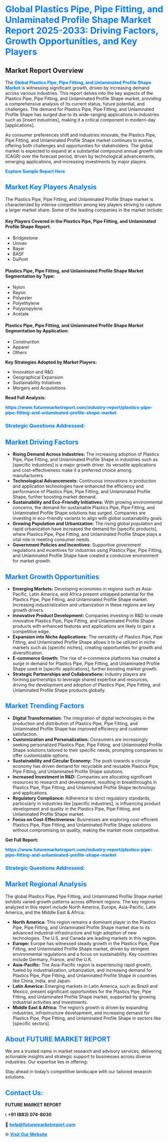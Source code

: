 <h1 style="color: #007BFF;">Global Plastics Pipe, Pipe Fitting, and Unlaminated Profile Shape Market Report 2025-2033: Driving Factors, Growth Opportunities, and Key Players</h1>

<section id="overview">
<h2>Market Report Overview</h2>
<p>The <a href="https://www.futuremarketreport.com/industry-report/plastics-pipe-pipe-fitting-and-unlaminated-profile-shape-market" style="color: #007BFF; text-decoration: none;"><strong>Global Plastics Pipe, Pipe Fitting, and Unlaminated Profile Shape Market</strong></a> is witnessing significant growth, driven by increasing demand across various industries. This report delves into the key aspects of the Plastics Pipe, Pipe Fitting, and Unlaminated Profile Shape market, providing a comprehensive analysis of its current status, future potential, and challenges. The demand for Plastics Pipe, Pipe Fitting, and Unlaminated Profile Shape has surged due to its wide-ranging applications in industries such as [insert industries], making it a critical component in modern-day [applications].</p>
<p>As consumer preferences shift and industries innovate, the Plastics Pipe, Pipe Fitting, and Unlaminated Profile Shape market continues to evolve, offering both challenges and opportunities for stakeholders. The global market is expected to expand at a substantial compound annual growth rate (CAGR) over the forecast period, driven by technological advancements, emerging applications, and increasing investments by major players.</p>
</section>

<section id="overview">
<p><a href="https://www.futuremarketreport.com/request-sample/reportId=34675" style="color: #007BFF; text-decoration: none;"><strong>Explore Sample Report Here</strong></a></p>
</section>

<section id="key-players">
<h2 style="color: #007BFF;">Market Key Players Analysis</h2>
<p>The Plastics Pipe, Pipe Fitting, and Unlaminated Profile Shape market is characterized by intense competition among key players striving to capture a larger market share. Some of the leading companies in the market include:</p>
<h4>Key Players Covered in the Plastics Pipe, Pipe Fitting, and Unlaminated Profile Shape Report:</h4>
<ul><li>Bridgestone</li><li>Univex</li><li>Bayer</li><li>BASF</li><li>DuPont</li></ul>
<h4>Plastics Pipe, Pipe Fitting, and Unlaminated Profile Shape Market Segmentation by Type:</h4>
<ul><li>Nylon</li><li>Rayon</li><li>Polyester</li><li>Polyethylene</li><li>Polypropylene</li><li>Acetate</li></ul>

<h4>Plastics Pipe, Pipe Fitting, and Unlaminated Profile Shape Market Segmentation by Application:</h4>
<ul><li>Construction</li><li>Apparel</li><li>Others</li></ul>
<p><strong>Key Strategies Adopted by Market Players:</strong></p>
<ul>
<li>Innovation and R&D</li>
<li>Geographical Expansion</li>
<li>Sustainability Initiatives</li>
<li>Mergers and Acquisitions</li>
</ul>
</section>

<section>
<p><strong>Read Full Analysis: </strong></p><a href="https://www.futuremarketreport.com/industry-report/plastics-pipe-pipe-fitting-and-unlaminated-profile-shape-market" style="color: #007BFF; text-decoration: none;"><strong>https://www.futuremarketreport.com/industry-report/plastics-pipe-pipe-fitting-and-unlaminated-profile-shape-market</strong></a>
<h3 style="color: #007BFF;">Strategic Questions Addressed:</h3>
</section>

<section id="driving-factors">
<h2 style="color: #007BFF;">Market Driving Factors</h2>
<ul>
<li><strong>Rising Demand Across Industries:</strong> The increasing adoption of Plastics Pipe, Pipe Fitting, and Unlaminated Profile Shape in industries such as [specific industries] is a major growth driver. Its versatile applications and cost-effectiveness make it a preferred choice among manufacturers.</li>
<li><strong>Technological Advancements:</strong> Continuous innovations in production and application technologies have enhanced the efficiency and performance of Plastics Pipe, Pipe Fitting, and Unlaminated Profile Shape, further boosting market demand.</li>
<li><strong>Sustainability and Eco-Friendly Initiatives:</strong> With growing environmental concerns, the demand for sustainable Plastics Pipe, Pipe Fitting, and Unlaminated Profile Shape solutions has surged. Companies are investing in eco-friendly variants to align with global sustainability goals.</li>
<li><strong>Growing Population and Urbanization:</strong> The rising global population and rapid urbanization have increased the demand for [specific products], where Plastics Pipe, Pipe Fitting, and Unlaminated Profile Shape plays a vital role in meeting consumer needs.</li>
<li><strong>Government Policies and Incentives:</strong> Supportive government regulations and incentives for industries using Plastics Pipe, Pipe Fitting, and Unlaminated Profile Shape have created a conducive environment for market growth.</li>
</ul>
</section>

<section id="growth-opportunities">
<h2 style="color: #007BFF;">Market Growth Opportunities</h2>
<ul>
<li><strong>Emerging Markets:</strong> Developing economies in regions such as Asia-Pacific, Latin America, and Africa present untapped potential for the Plastics Pipe, Pipe Fitting, and Unlaminated Profile Shape market. Increasing industrialization and urbanization in these regions are key growth drivers.</li>
<li><strong>Innovative Product Development:</strong> Companies investing in R&D to create innovative Plastics Pipe, Pipe Fitting, and Unlaminated Profile Shape products with enhanced features and applications are likely to gain a competitive edge.</li>
<li><strong>Expansion into Niche Applications:</strong> The versatility of Plastics Pipe, Pipe Fitting, and Unlaminated Profile Shape allows it to be utilized in niche markets such as [specific niches], creating opportunities for growth and diversification.</li>
<li><strong>E-commerce Growth:</strong> The rise of e-commerce platforms has created a surge in demand for Plastics Pipe, Pipe Fitting, and Unlaminated Profile Shape used in [specific applications], further boosting market growth.</li>
<li><strong>Strategic Partnerships and Collaborations:</strong> Industry players are forming partnerships to leverage shared expertise and resources, driving the development and adoption of Plastics Pipe, Pipe Fitting, and Unlaminated Profile Shape products globally.</li>
</ul>
</section>

<section id="trending-factors">
<h2 style="color: #007BFF;">Market Trending Factors</h2>
<ul>
<li><strong>Digital Transformation:</strong> The integration of digital technologies in the production and distribution of Plastics Pipe, Pipe Fitting, and Unlaminated Profile Shape has improved efficiency and customer satisfaction.</li>
<li><strong>Customization and Personalization:</strong> Consumers are increasingly seeking personalized Plastics Pipe, Pipe Fitting, and Unlaminated Profile Shape solutions tailored to their specific needs, prompting companies to offer customizable options.</li>
<li><strong>Sustainability and Circular Economy:</strong> The push towards a circular economy has driven demand for recyclable and reusable Plastics Pipe, Pipe Fitting, and Unlaminated Profile Shape solutions.</li>
<li><strong>Increased Investment in R&D:</strong> Companies are allocating significant resources to research and development, resulting in breakthroughs in Plastics Pipe, Pipe Fitting, and Unlaminated Profile Shape technology and applications.</li>
<li><strong>Regulatory Compliance:</strong> Adherence to strict regulatory standards, particularly in industries like [specific industries], is influencing product development and quality in the Plastics Pipe, Pipe Fitting, and Unlaminated Profile Shape market.</li>
<li><strong>Focus on Cost-Effectiveness:</strong> Businesses are exploring cost-efficient Plastics Pipe, Pipe Fitting, and Unlaminated Profile Shape solutions without compromising on quality, making the market more competitive.</li>
</ul>
</section>

<section>
<p><strong>Get Full Report: </strong></p><a href="https://www.futuremarketreport.com/industry-report/plastics-pipe-pipe-fitting-and-unlaminated-profile-shape-market" style="color: #007BFF; text-decoration: none;"><strong>https://www.futuremarketreport.com/industry-report/plastics-pipe-pipe-fitting-and-unlaminated-profile-shape-market</strong></a>
<h3 style="color: #007BFF;">Strategic Questions Addressed:</h3>
</section>


<section id="regional-analysis">
<h2 style="color: #007BFF;">Market Regional Analysis</h2>
<p>The global Plastics Pipe, Pipe Fitting, and Unlaminated Profile Shape market exhibits varied growth patterns across different regions. The key regions analyzed in this report include North America, Europe, Asia-Pacific, Latin America, and the Middle East & Africa:</p>
<ul>
<li><strong>North America:</strong> This region remains a dominant player in the Plastics Pipe, Pipe Fitting, and Unlaminated Profile Shape market due to its advanced industrial infrastructure and high adoption of new technologies. The U.S. and Canada are leading markets in this region.</li>
<li><strong>Europe:</strong> Europe has witnessed steady growth in the Plastics Pipe, Pipe Fitting, and Unlaminated Profile Shape market, driven by stringent environmental regulations and a focus on sustainability. Key countries include Germany, France, and the U.K.</li>
<li><strong>Asia-Pacific:</strong> The Asia-Pacific region is experiencing rapid growth, fueled by industrialization, urbanization, and increasing demand for Plastics Pipe, Pipe Fitting, and Unlaminated Profile Shape in countries like China, India, and Japan.</li>
<li><strong>Latin America:</strong> Emerging markets in Latin America, such as Brazil and Mexico, present significant opportunities for the Plastics Pipe, Pipe Fitting, and Unlaminated Profile Shape market, supported by growing industrial activities and investments.</li>
<li><strong>Middle East & Africa:</strong> The region’s growth is driven by expanding industries, infrastructure development, and increasing demand for Plastics Pipe, Pipe Fitting, and Unlaminated Profile Shape in sectors like [specific sectors].</li>
</ul>
</section>

<footer>
<h2 style="color: #007BFF;">About FUTURE MARKET REPORT</h2>
<p>We are a trusted name in market research and advisory services, delivering actionable insights and strategic support to businesses across diverse industries. Our expertise lies in offering:</p>

<p>Stay ahead in today’s competitive landscape with our tailored research solutions.</p>

<h2 style="color: #007BFF;">Contact Us:</h2>
<p><strong>FUTURE MARKET REPORT</strong></p>
<p>📞 <strong>+91 (883) 074-8030</strong></p>
<p>📧 <strong><a href="mailto:help@futuremarketreport.com" style="color: #007BFF;">help@futuremarketreport.com</a></strong></p>
<p>🌐 <strong><a href="https://www.futuremarketreport.com/" style="color: #007BFF;">Visit Our Website</a></strong></p>
</footer>